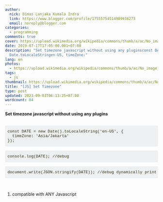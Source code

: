 ```yaml
---
author:
  nick: Dimas Lanjaka Kumala Indra
  link: https://www.blogger.com/profile/17555754514989936273
  email: noreply@blogger.com
categories:
  - programming
comments: true
cover: https://upload.wikimedia.org/wikipedia/commons/thumb/a/ac/No_image_available.svg/2048px-No_image_available.svg.png
date: 2019-07-17T17:05:00.001+07:00
description: "Set timezone javascript without using any pluginsconst DATE new
  Date.toLocaleStringen-US, timeZone:"
lang: en
photos:
  - https://upload.wikimedia.org/wikipedia/commons/thumb/a/ac/No_image_available.svg/2048px-No_image_available.svg.png
tags:
  - js
thumbnail: https://upload.wikimedia.org/wikipedia/commons/thumb/a/ac/No_image_available.svg/2048px-No_image_available.svg.png
title: "[JS] Set Timezone"
type: post
updated: 2023-09-03T06:13:25+07:00
wordcount: 84
---
```


<div dir="ltr" style="text-align: left;" trbidi="on"><b>Set timezone javascript without using any plugins</b><br><br><pre class="snippet-code-js lang-js prettyprint prettyprinted" style="background-color: #eff0f1; border-radius: 3px; border: 0px; box-sizing: inherit; color: #393318; font-family: Consolas, Menlo, Monaco, &quot;Lucida Console&quot;, &quot;Liberation Mono&quot;, &quot;DejaVu Sans Mono&quot;, &quot;Bitstream Vera Sans Mono&quot;, &quot;Courier New&quot;, monospace, sans-serif; font-size: 13px; font-stretch: inherit; font-variant-east-asian: inherit; font-variant-numeric: inherit; line-height: inherit; margin-bottom: 1em; max-height: 600px; overflow-wrap: normal; overflow: auto; padding: 12px 8px; vertical-align: baseline; width: auto;">const DATE = new Date().toLocaleString('en-US', {<br>  timeZone: 'Asia/Jakarta'<br>});<br></pre><pre class="snippet-code-js lang-js prettyprint prettyprinted" style="background-color: #eff0f1; border-radius: 3px; border: 0px; box-sizing: inherit; color: #393318; font-family: Consolas, Menlo, Monaco, &quot;Lucida Console&quot;, &quot;Liberation Mono&quot;, &quot;DejaVu Sans Mono&quot;, &quot;Bitstream Vera Sans Mono&quot;, &quot;Courier New&quot;, monospace, sans-serif; font-size: 13px; font-stretch: inherit; font-variant-east-asian: inherit; font-variant-numeric: inherit; line-height: inherit; margin-bottom: 1em; max-height: 600px; overflow-wrap: normal; overflow: auto; padding: 12px 8px; vertical-align: baseline; width: auto;">console.log(DATE); //debug</pre><pre class="snippet-code-js lang-js prettyprint prettyprinted" style="background-color: #eff0f1; border-radius: 3px; border: 0px; box-sizing: inherit; color: #393318; font-family: Consolas, Menlo, Monaco, &quot;Lucida Console&quot;, &quot;Liberation Mono&quot;, &quot;DejaVu Sans Mono&quot;, &quot;Bitstream Vera Sans Mono&quot;, &quot;Courier New&quot;, monospace, sans-serif; font-size: 13px; font-stretch: inherit; font-variant-east-asian: inherit; font-variant-numeric: inherit; line-height: inherit; margin-bottom: 1em; max-height: 600px; overflow-wrap: normal; overflow: auto; padding: 12px 8px; vertical-align: baseline; width: auto;">document.write(JSON.stringify(DATE)); //debug dynamically print</pre><br><ol style="text-align: left;"><li>compatible with ANY Javascript</li></ol></div>